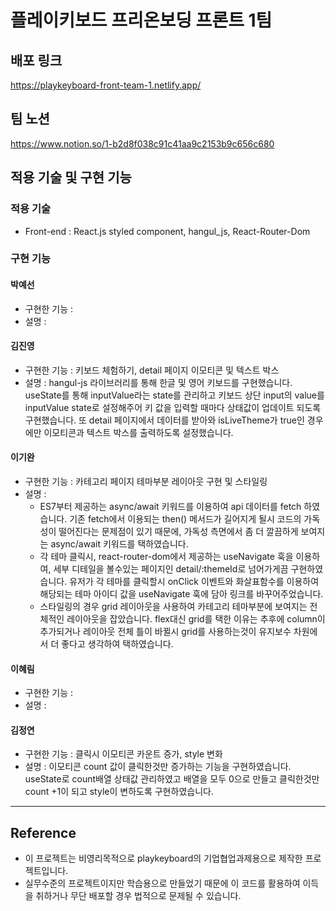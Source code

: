 # 플레이키보드 프리온보딩 프론트 1팀

##  배포 링크

https://playkeyboard-front-team-1.netlify.app/

## 팀 노션
https://www.notion.so/1-b2d8f038c91c41aa9c2153b9c656c680

## 적용 기술 및 구현 기능

### 적용 기술 
+ Front-end : React.js styled component, hangul_js, React-Router-Dom

###  구현 기능

#### 박예선
- 구현한 기능 : 
- 설명 : 

       
#### 김진영
- 구현한 기능 : 키보드 체험하기, detail 페이지 이모티콘 및 텍스트 박스
- 설명 : hangul-js 라이브러리를 통해 한글 및 영어 키보드를 구현했습니다.<br/>
useState를 통해 inputValue라는 state를 관리하고 키보드 상단 input의 value를 inputValue state로 설정해주어 키 값을 입력할 때마다 상태값이 업데이트 되도록 구현했습니다.
또 detail 페이지에서 데이터를 받아와 isLiveTheme가 true인 경우에만 이모티콘과 텍스트 박스를 출력하도록 설정했습니다.
 
#### 이기완
- 구현한 기능 : 카테고리 페이지 테마부분 레이아웃 구현 및 스타일링
- 설명 : 
  - ES7부터 제공하는 async/await 키워드를 이용하여 api 데이터를 fetch 하였습니다. 기존 fetch에서 이용되는 then() 메서드가 길어지게 될시 코드의 가독성이 떨어진다는 문제점이 있기 때문에, 가독성 측면에서 좀 더 깔끔하게 보여지는 async/await 키워드를 택하였습니다. 
  - 각 테마 클릭시, react-router-dom에서 제공하는 useNavigate 훅을 이용하여, 세부 디테일을 볼수있는 페이지인 detail/:themeId로 넘어가게끔 구현하였습니다. 유저가 각 테마를 클릭할시 onClick 이벤트와 화살표함수를 이용하여 해당되는 테마 아이디 값을 useNavigate 훅에 담아 링크를 바꾸어주었습니다.
  - 스타일링의 경우 grid 레이아웃을 사용하여 카테고리 테마부분에 보여지는 전체적인 레이아웃을 잡았습니다. flex대신 grid를 택한 이유는 추후에 column이 추가되거나 레이아웃 전체 틀이 바뀔시 grid를 사용하는것이 유지보수 차원에서 더 좋다고 생각하여 택하였습니다. 
  
#### 이혜림 
- 구현한 기능 : 
- 설명 : 

#### 김정연
- 구현한 기능 : 클릭시 이모티콘 카운트 증가, style 변화
- 설명 : 이모티콘 count 값이 클릭한것만 증가하는 기능을 구현하였습니다.
useState로 count배열 상태값 관리하였고 배열을 모두 0으로 만들고 클릭한것만 count +1이 되고 style이 변하도록 구현하였습니다.

  
---

## Reference

- 이 프로젝트는 비영리목적으로 playkeyboard의 기업협업과제용으로 제작한 프로젝트입니다.
- 실무수준의 프로젝트이지만 학습용으로 만들었기 때문에 이 코드를 활용하여 이득을 취하거나 무단 배포할 경우 법적으로 문제될 수 있습니다.
